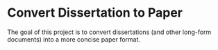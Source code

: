 # Convert Dissertation to Paper

The goal of this project is to convert dissertations (and other long-form documents) into a more concise paper format.

